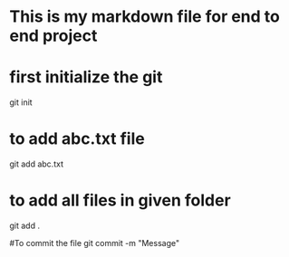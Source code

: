  # This is my markdown file for end to end project
# first initialize the git
git init
# to add abc.txt file
git add abc.txt

# to add all files in given folder
git add .

#To commit the file
git commit -m "Message"